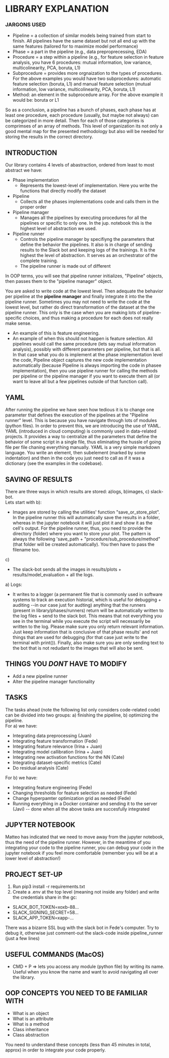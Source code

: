 

# LIBRARY EXPLANATION

 ### JARGONS USED
 - Pipeline = a collection of similar models being trained from start to finish. All pipelines have the same dataset but not all end up with the same features (tailored for to maximize model performance)
 - Phase = a part in the pipeline (e.g., data preproprecessing, EDA)
 - Procedure = a step within a pipeline (e.g., for feature selection in feature analysis, you have 6 procedures: mutual information, low variance, multicolinearity, PCA, boruta, L1)
 - Subprocedure = provides more orgnaization to the types of procedures. For the above examples you would have two subprocedures: automatic feature selection (boruta, L1) and manual feature selection (mutual information, low variance, multicolinearity, PCA, boruta, L1)
 - Method: an element in the subprocedure array.  For the above example it would be: boruta or L1

 So as a conclusion, a pipeline has a bunch of phases, each phase has at least one procedure, each procedure (usually, but maybe not always) can be categorized in more detail. Then for each of those categories is comprimses of an array of methods. 
 This level of organization its not only a good mental map for the presented methodology but also will be needed for storing the results in the correct directory. 


## INTRODUCTION
Our library contains 4 levels of abastraction, ordered from least to most abstract we have:
 - Phase implementation
   - Represents the lowest-level of implementation. Here you write the functions that directly modify the dataset
 - Pipeline
      - Collects all the phases implementations code and calls them in the proper order
 - Pipeline manager
      - Manages all the pipelines by executing procedures for all the pipelines or specific to only one. In the jup. notebook this is the highest level of abstraction we used.
 - Pipeline runner
      - Controls the pipeline manager by specifiyng the parameters that define the behavior the pipelines. It also is in charge of sending results to the Slack bot and keeping logs of the trainings. It is the highest the level of abstraction. It serves as an orchestrator of the complete training.
      - The pipeline runner is made out of different 

In OOP terms, you will see that pipeline runner initializes, "Pipeline" objects, then passes them to the "pipeline manager" object.

You are asked to write code at the lowest level. Then adequate the behavior per pipeline at the **pipeline manager** and finally integrate it into the the pipeline runner. Sometimes you may not need to write the code at the lowest level, but rather do direct transformation of the dataset at the the pipeline runner. This only is the case when you are making lots of pipeline-specific choices, and thus making a procedure for each does not really make sense. 
 - An example of this is feature engineering. 
 - An example of when this should not happen is feature selection. All pipelines would call the same procedure (lets say mutual information analysis), possibly with different parameters per pipeline, but that is all. In that case what you do is implement at the phase implementation level the code, Pipeline object captures the new code implementation automatically (because Pipeline is always importing the code in phasee implementation), then you use pipeline runner for calling the methods per pipeline or the pipeline manager if you want to execute them all (or want to leave all but a few pipelines outside of that function call).

## YAML
After running the pipeline we have seen how tedious it is to change one parameter that defines the execution of the pipelines at the "Pipeline runner" level. This is because you have navigate through lots of modules (python files). In order to prevent this, we are introducing the use of YAML. YAML (introduced in cloud computing) is commonly used in data-related projects. It provides a way to centralize all the parameters that define the behavior of some script in a single file, thus eliminating the hussle of going file per file chaning everything manually. YAML is a very simple markdown language. You write an element, then subelement (marked by some indentation) and then in the code you just need to call as if it was a dictionary (see the examples in the codebase). 

## SAVING OF RESULTS 
There are three ways in which results are stored: a)logs,  b)images, c) slack-bot. \
Lets start with b):
 - Images are stored by calling the utilities' function "save_or_store_plot". In the pipeline runner this will automatically save the results in a folder, whereas in the jupyter notebook it will just plot it and show it as the cell's output. For the pipeline runner, thus, you need to provide the directory (folder) where you want to store your plot. The pattern is always the following 'save_path + "procedure/sub_procedure/method" (that folder will be created automatically). You then have to pass the filename too.

 c) 
  - The slack-bot sends all the images in results/plots + results/model_evaluation + all the logs.

 a) Logs: 
  - It writes to a logger (a permanent file that is commonly used in software systems to track an execution historial, which is useful for debugging + auditing --in our case just for audting) anything that the runners (present in library/phases/runners) return will be automatically written to the log files + send to the slack bot. This means that not everything you see in the terminal while you execute the script will necessarily be written to the log. Please make sure you only return relevant information. Just keep information that is conclusive of that phase results' and not things that are used for debugging (for that case just write to the terminal with print()). Finally, also make sure you are only sending text to the bot that is not redudant to the images that will also be sent.

## THINGS YOU <i>DONT</i> HAVE TO MODIFY
- Add a new pipeline runner 
- Alter the pipeline manager functionality

## TASKS
 The tasks ahead (note the following list only considers code-related code) can be divided into two groups: a) finishing the pipeline, b) optimizing the pipeline.\
 For a) we have:
  - Integrating data preprocessing (Juan)
  - Integrating feature transformation (Fede)
  - Integrating feature relevance (Irina + Juan)
  - Integrating model callibration (Irina + Juan) 
  - Integrating new activation functions for the NN (Cate)
  - Integrating dataset-specific metrics (Cate)
  - Do residual analysis (Cate) 

For b) we have:
  - Integrating feature engineering (Fede)
  - Changing thresholds for feature selection as needed (Fede)
  - Change hyperpamter optimization grid as needed (Fede)
  - Running everything in a Docker container and sending it to the server (Javi) -- done when all the above tasks are succesfully integrated

## JUPYTER NOTEBOOK
Matteo has indicated that we need to move away from the jupyter notebook, thus the need of the pipeline runner. However, in the meantime of you integrating your code to the pipeline runner, you can debug your code in the jupyter notebook if you feel more comfortable (remember you will be at a lower level of abstraction!)

## PROJECT SET-UP
1. Run pip3 install -r requirements.txt
2. Create a .env at the top level (meaning not inside any folder) and write the credentials share in the gc:
  - SLACK_BOT_TOKEN=xoxb-88...
  - SLACK_SIGNING_SECRET=58...
  - SLACK_APP_TOKEN=xapp-...

There was a bizarre SSL bug with the slack bot in Fede's computer. Try to debug it, otherwise just comment-out the slack-code inside pipeline_runner (just a few lines)

## USEFUL COMMANDS (MacOS)
- CMD + P => lets you access any module (python file) by writing its name. Useful when you know the name and want to avoid navigating all over the library.

## OOP CONCEPTS YOU NEED TO BE FAMILIAR WITH
- What is an object
- What is an attribute
- What is a method
- Class inheritance
- Class abstraction

You need to understand these concepts (less than 45 minutes in total, approx) in order to integrate your code properly.
